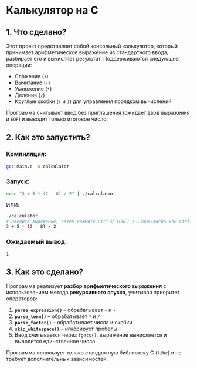 # Калькулятор на C

## 1. Что сделано?
Этот проект представляет собой консольный калькулятор, который принимает арифметическое выражение из стандартного ввода, разбирает его и вычисляет результат. Поддерживаются следующие операции:
- Сложение (`+`)
- Вычитание (`-`)
- Умножение (`*`)
- Деление (`/`)
- Круглые скобки (`(` и `)`) для управления порядком вычислений

Программа считывает ввод без приглашения (ожидает ввод выражения и `EOF`) и выводит только итоговое число.

## 2. Как это запустить?
### **Компиляция:**
```sh
gcc main.c -o calculator
```

### **Запуск:**
```sh
echo "3 + 5 * (2 - 8) / 2" | ./calculator
```

ИЛИ:
```sh
./calculator
# Введите выражение, затем нажмите Ctrl+D (EOF) в Linux/macOS или Ctrl+Z в Windows
3 + 5 * (2 - 8) / 2
```

### **Ожидаемый вывод:**
```
1
```

## 3. Как это сделано?
Программа реализует **разбор арифметического выражения** с использованием метода **рекурсивного спуска**, учитывая приоритет операторов:

1. **`parse_expression()`** – обрабатывает `+` и `-`
2. **`parse_term()`** – обрабатывает `*` и `/`
3. **`parse_factor()`** – обрабатывает числа и скобки
4. **`skip_whitespace()`** – игнорирует пробелы
5. Ввод считывается через `fgets()`, выражение вычисляется и выводится единственное число

Программа использует только стандартную библиотеку C (`libc`) и не требует дополнительных зависимостей.

